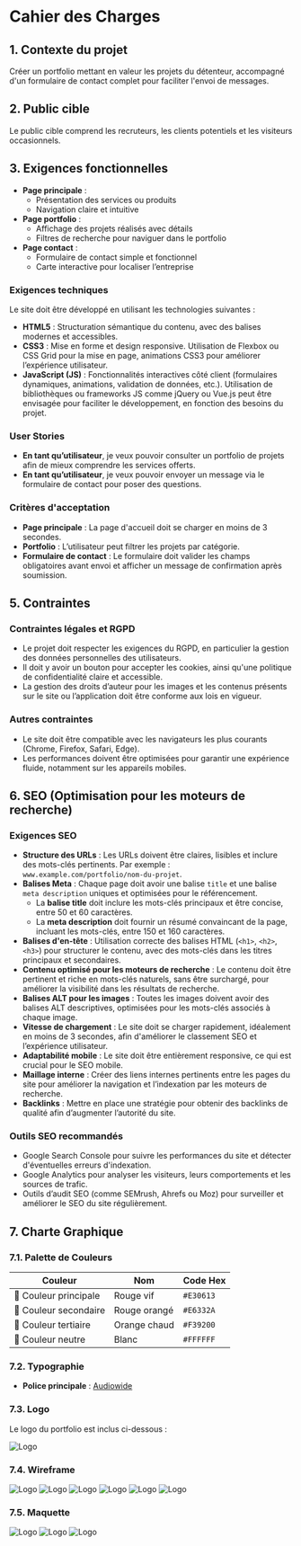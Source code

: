 # Cahier des Charges

## 1. Contexte du projet

Créer un portfolio mettant en valeur les projets du détenteur, accompagné d'un formulaire de contact complet pour faciliter l'envoi de messages.

## 2. Public cible

Le public cible comprend les recruteurs, les clients potentiels et les visiteurs occasionnels.

## 3. Exigences fonctionnelles

- **Page principale** : 
  - Présentation des services ou produits
  - Navigation claire et intuitive
- **Page portfolio** : 
  - Affichage des projets réalisés avec détails
  - Filtres de recherche pour naviguer dans le portfolio
- **Page contact** : 
  - Formulaire de contact simple et fonctionnel
  - Carte interactive pour localiser l’entreprise

### Exigences techniques
Le site doit être développé en utilisant les technologies suivantes :
- **HTML5** : Structuration sémantique du contenu, avec des balises modernes et accessibles.
- **CSS3** : Mise en forme et design responsive. Utilisation de Flexbox ou CSS Grid pour la mise en page, animations CSS3 pour améliorer l’expérience utilisateur.
- **JavaScript (JS)** : Fonctionnalités interactives côté client (formulaires dynamiques, animations, validation de données, etc.). Utilisation de bibliothèques ou frameworks JS comme jQuery ou Vue.js peut être envisagée pour faciliter le développement, en fonction des besoins du projet.

### User Stories
- **En tant qu’utilisateur**, je veux pouvoir consulter un portfolio de projets afin de mieux comprendre les services offerts.
- **En tant qu’utilisateur**, je veux pouvoir envoyer un message via le formulaire de contact pour poser des questions.

### Critères d'acceptation
- **Page principale** : La page d'accueil doit se charger en moins de 3 secondes.
- **Portfolio** : L’utilisateur peut filtrer les projets par catégorie.
- **Formulaire de contact** : Le formulaire doit valider les champs obligatoires avant envoi et afficher un message de confirmation après soumission.

## 5. Contraintes

### Contraintes légales et RGPD
- Le projet doit respecter les exigences du RGPD, en particulier la gestion des données personnelles des utilisateurs.
- Il doit y avoir un bouton pour accepter les cookies, ainsi qu'une politique de confidentialité claire et accessible.
- La gestion des droits d’auteur pour les images et les contenus présents sur le site ou l’application doit être conforme aux lois en vigueur.

### Autres contraintes
- Le site doit être compatible avec les navigateurs les plus courants (Chrome, Firefox, Safari, Edge).
- Les performances doivent être optimisées pour garantir une expérience fluide, notamment sur les appareils mobiles.

## 6. SEO (Optimisation pour les moteurs de recherche)

### Exigences SEO
- **Structure des URLs** : Les URLs doivent être claires, lisibles et inclure des mots-clés pertinents. Par exemple : `www.example.com/portfolio/nom-du-projet`.
- **Balises Meta** : Chaque page doit avoir une balise `title` et une balise `meta description` uniques et optimisées pour le référencement.
  - La **balise title** doit inclure les mots-clés principaux et être concise, entre 50 et 60 caractères.
  - La **meta description** doit fournir un résumé convaincant de la page, incluant les mots-clés, entre 150 et 160 caractères.
- **Balises d'en-tête** : Utilisation correcte des balises HTML (`<h1>`, `<h2>`, `<h3>`) pour structurer le contenu, avec des mots-clés dans les titres principaux et secondaires.
- **Contenu optimisé pour les moteurs de recherche** : Le contenu doit être pertinent et riche en mots-clés naturels, sans être surchargé, pour améliorer la visibilité dans les résultats de recherche.
- **Balises ALT pour les images** : Toutes les images doivent avoir des balises ALT descriptives, optimisées pour les mots-clés associés à chaque image.
- **Vitesse de chargement** : Le site doit se charger rapidement, idéalement en moins de 3 secondes, afin d'améliorer le classement SEO et l’expérience utilisateur.
- **Adaptabilité mobile** : Le site doit être entièrement responsive, ce qui est crucial pour le SEO mobile.
- **Maillage interne** : Créer des liens internes pertinents entre les pages du site pour améliorer la navigation et l’indexation par les moteurs de recherche.
- **Backlinks** : Mettre en place une stratégie pour obtenir des backlinks de qualité afin d’augmenter l’autorité du site.

### Outils SEO recommandés
- Google Search Console pour suivre les performances du site et détecter d'éventuelles erreurs d'indexation.
- Google Analytics pour analyser les visiteurs, leurs comportements et les sources de trafic.
- Outils d’audit SEO (comme SEMrush, Ahrefs ou Moz) pour surveiller et améliorer le SEO du site régulièrement.

## 7. Charte Graphique
### 7.1. Palette de Couleurs

| Couleur          | Nom           | Code Hex |
|----------------|--------------|---------|
| 🎨 Couleur principale | Rouge vif   | `#E30613` |
| 🎨 Couleur secondaire | Rouge orangé | `#E6332A` |
| 🎨 Couleur tertiaire | Orange chaud | `#F39200` |
| 🎨 Couleur neutre | Blanc        | `#FFFFFF` |

### 7.2. Typographie

- **Police principale** : [Audiowide](https://fonts.google.com/specimen/Audiowide)

### 7.3. Logo

Le logo du portfolio est inclus ci-dessous :

![Logo](whiteArtboard%201.svg)

### 7.4. Wireframe
![Logo](Frame%201.png)
![Logo](Frame%202.png)
![Logo](Frame%203.png)
![Logo](iPhone%2016%20Pro%20Max%20-%201.png)
![Logo](iPhone%2016%20Pro%20Max%20-%202.png)
![Logo](iPhone%2016%20Pro%20Max%20-%203.png)

### 7.5. Maquette
![Logo](Frame%204.png)
![Logo](Frame%206.png)
![Logo](Frame%205.png)
